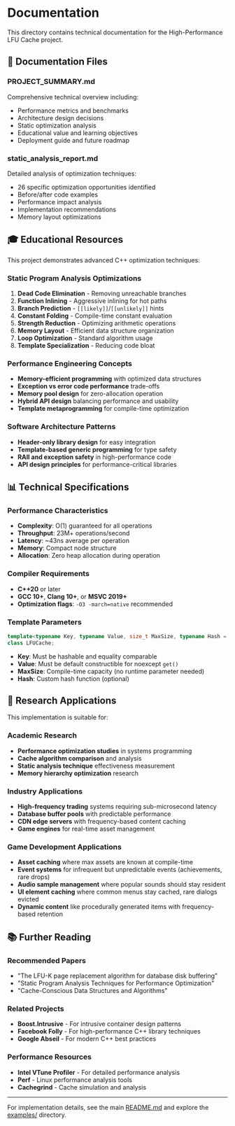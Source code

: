 # Documentation

This directory contains technical documentation for the High-Performance LFU Cache project.

## 📄 Documentation Files

### **PROJECT_SUMMARY.md**
Comprehensive technical overview including:
- Performance metrics and benchmarks
- Architecture design decisions
- Static optimization analysis
- Educational value and learning objectives
- Deployment guide and future roadmap

### **static_analysis_report.md**
Detailed analysis of optimization techniques:
- 26 specific optimization opportunities identified
- Before/after code examples
- Performance impact analysis
- Implementation recommendations
- Memory layout optimizations

## 🎓 Educational Resources

This project demonstrates advanced C++ optimization techniques:

### **Static Program Analysis Optimizations**
1. **Dead Code Elimination** - Removing unreachable branches
2. **Function Inlining** - Aggressive inlining for hot paths
3. **Branch Prediction** - `[[likely]]`/`[[unlikely]]` hints
4. **Constant Folding** - Compile-time constant evaluation
5. **Strength Reduction** - Optimizing arithmetic operations
6. **Memory Layout** - Efficient data structure organization
7. **Loop Optimization** - Standard algorithm usage
8. **Template Specialization** - Reducing code bloat

### **Performance Engineering Concepts**
- **Memory-efficient programming** with optimized data structures
- **Exception vs error code performance** trade-offs
- **Memory pool design** for zero-allocation operation
- **Hybrid API design** balancing performance and usability
- **Template metaprogramming** for compile-time optimization

### **Software Architecture Patterns**
- **Header-only library design** for easy integration
- **Template-based generic programming** for type safety
- **RAII and exception safety** in high-performance code
- **API design principles** for performance-critical libraries

## 📊 Technical Specifications

### **Performance Characteristics**
- **Complexity**: O(1) guaranteed for all operations
- **Throughput**: 23M+ operations/second
- **Latency**: ~43ns average per operation
- **Memory**: Compact node structure
- **Allocation**: Zero heap allocation during operation

### **Compiler Requirements**
- **C++20** or later
- **GCC 10+**, **Clang 10+**, or **MSVC 2019+**
- **Optimization flags**: `-O3 -march=native` recommended

### **Template Parameters**
```cpp
template<typename Key, typename Value, size_t MaxSize, typename Hash = std::hash<Key>>
class LFUCache;
```

- **Key**: Must be hashable and equality comparable
- **Value**: Must be default constructible for noexcept `get()`
- **MaxSize**: Compile-time capacity (no runtime parameter needed)
- **Hash**: Custom hash function (optional)

## 🔬 Research Applications

This implementation is suitable for:

### **Academic Research**
- **Performance optimization studies** in systems programming
- **Cache algorithm comparison** and analysis
- **Static analysis technique** effectiveness measurement
- **Memory hierarchy optimization** research

### **Industry Applications**
- **High-frequency trading** systems requiring sub-microsecond latency
- **Database buffer pools** with predictable performance
- **CDN edge servers** with frequency-based content caching
- **Game engines** for real-time asset management

### **Game Development Applications**
- **Asset caching** where max assets are known at compile-time
- **Event systems** for infrequent but unpredictable events (achievements, rare drops)
- **Audio sample management** where popular sounds should stay resident
- **UI element caching** where common menus stay cached, rare dialogs evicted
- **Dynamic content** like procedurally generated items with frequency-based retention

## 📚 Further Reading

### **Recommended Papers**
- "The LFU-K page replacement algorithm for database disk buffering"
- "Static Program Analysis Techniques for Performance Optimization"
- "Cache-Conscious Data Structures and Algorithms"

### **Related Projects**
- **Boost.Intrusive** - For intrusive container design patterns
- **Facebook Folly** - For high-performance C++ library techniques
- **Google Abseil** - For modern C++ best practices

### **Performance Resources**
- **Intel VTune Profiler** - For detailed performance analysis
- **Perf** - Linux performance analysis tools
- **Cachegrind** - Cache simulation and analysis

---

For implementation details, see the main [README.md](../README.md) and explore the [examples/](../examples/) directory.